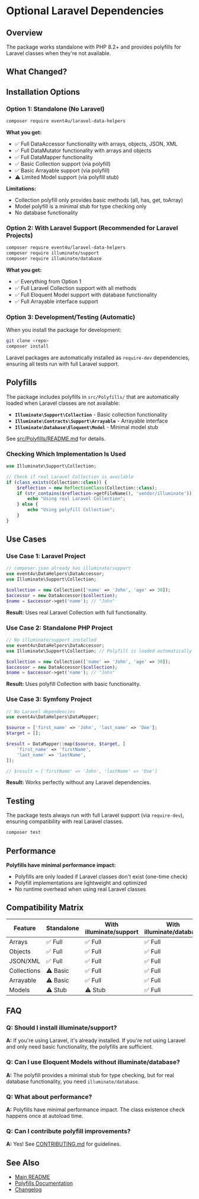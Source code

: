 # Optional Laravel Dependencies

## Overview

The package works standalone with PHP 8.2+ and provides polyfills for Laravel classes when they're not available.

## What Changed?

## Installation Options

### Option 1: Standalone (No Laravel)

```bash
composer require event4u/laravel-data-helpers
```

**What you get:**

- ✅ Full DataAccessor functionality with arrays, objects, JSON, XML
- ✅ Full DataMutator functionality with arrays and objects
- ✅ Full DataMapper functionality
- ✅ Basic Collection support (via polyfill)
- ✅ Basic Arrayable support (via polyfill)
- ⚠️ Limited Model support (via polyfill stub)

**Limitations:**

- Collection polyfill only provides basic methods (all, has, get, toArray)
- Model polyfill is a minimal stub for type checking only
- No database functionality

### Option 2: With Laravel Support (Recommended for Laravel Projects)

```bash
composer require event4u/laravel-data-helpers
composer require illuminate/support
composer require illuminate/database
```

**What you get:**

- ✅ Everything from Option 1
- ✅ Full Laravel Collection support with all methods
- ✅ Full Eloquent Model support with database functionality
- ✅ Full Arrayable interface support

### Option 3: Development/Testing (Automatic)

When you install the package for development:

```bash
git clone <repo>
composer install
```

Laravel packages are automatically installed as `require-dev` dependencies, ensuring all tests run with full Laravel support.

## Polyfills

The package includes polyfills in `src/Polyfills/` that are automatically loaded when Laravel classes are not available:

- **`Illuminate\Support\Collection`** - Basic collection functionality
- **`Illuminate\Contracts\Support\Arrayable`** - Arrayable interface
- **`Illuminate\Database\Eloquent\Model`** - Minimal model stub

See [src/Polyfills/README.md](src/Polyfills/README.md) for details.

### Checking Which Implementation Is Used

```php
use Illuminate\Support\Collection;

// Check if real Laravel Collection is available
if (class_exists(Collection::class)) {
    $reflection = new ReflectionClass(Collection::class);
    if (str_contains($reflection->getFileName(), 'vendor/illuminate')) {
        echo "Using real Laravel Collection";
    } else {
        echo "Using polyfill Collection";
    }
}
```

## Use Cases

### Use Case 1: Laravel Project

```php
// composer.json already has illuminate/support
use event4u\DataHelpers\DataAccessor;
use Illuminate\Support\Collection;

$collection = new Collection(['name' => 'John', 'age' => 30]);
$accessor = new DataAccessor($collection);
$name = $accessor->get('name'); // "John"
```

**Result:** Uses real Laravel Collection with full functionality.

### Use Case 2: Standalone PHP Project

```php
// No illuminate/support installed
use event4u\DataHelpers\DataAccessor;
use Illuminate\Support\Collection; // Polyfill is loaded automatically

$collection = new Collection(['name' => 'John', 'age' => 30]);
$accessor = new DataAccessor($collection);
$name = $accessor->get('name'); // "John"
```

**Result:** Uses polyfill Collection with basic functionality.

### Use Case 3: Symfony Project

```php
// No Laravel dependencies
use event4u\DataHelpers\DataMapper;

$source = ['first_name' => 'John', 'last_name' => 'Doe'];
$target = [];

$result = DataMapper::map($source, $target, [
    'first_name' => 'firstName',
    'last_name' => 'lastName',
]);

// $result = ['firstName' => 'John', 'lastName' => 'Doe']
```

**Result:** Works perfectly without any Laravel dependencies.

## Testing

The package tests always run with full Laravel support (via `require-dev`), ensuring compatibility with real Laravel classes.

```bash
composer test
```

## Performance

**Polyfills have minimal performance impact:**

- Polyfills are only loaded if Laravel classes don't exist (one-time check)
- Polyfill implementations are lightweight and optimized
- No runtime overhead when using real Laravel classes

## Compatibility Matrix

| Feature     | Standalone | With illuminate/support | With illuminate/database |
|-------------|------------|-------------------------|--------------------------|
| Arrays      | ✅ Full     | ✅ Full                  | ✅ Full                   |
| Objects     | ✅ Full     | ✅ Full                  | ✅ Full                   |
| JSON/XML    | ✅ Full     | ✅ Full                  | ✅ Full                   |
| Collections | ⚠️ Basic   | ✅ Full                  | ✅ Full                   |
| Arrayable   | ⚠️ Basic   | ✅ Full                  | ✅ Full                   |
| Models      | ⚠️ Stub    | ⚠️ Stub                 | ✅ Full                   |

## FAQ

### Q: Should I install illuminate/support?

**A:** If you're using Laravel, it's already installed. If you're not using Laravel and only need basic functionality, the polyfills are
sufficient.

### Q: Can I use Eloquent Models without illuminate/database?

**A:** The polyfill provides a minimal stub for type checking, but for real database functionality, you need `illuminate/database`.

### Q: What about performance?

**A:** Polyfills have minimal performance impact. The class existence check happens once at autoload time.

### Q: Can I contribute polyfill improvements?

**A:** Yes! See [CONTRIBUTING.md](CONTRIBUTING.md) for guidelines.

## See Also

- [Main README](README.md)
- [Polyfills Documentation](src/Polyfills/README.md)
- [Changelog](CHANGELOG.md)

